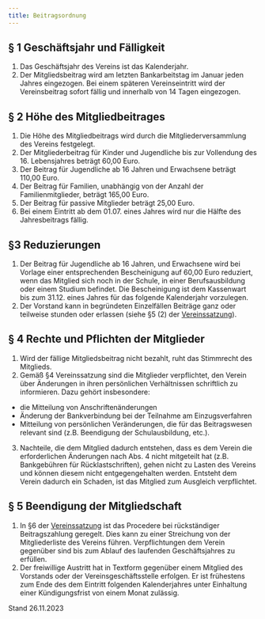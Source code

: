 ```yaml
---
title: Beitragsordnung
---
```


## § 1 Geschäftsjahr und Fälligkeit

1. Das Geschäftsjahr des Vereins ist das Kalenderjahr.
2. Der Mitgliedsbeitrag wird am letzten Bankarbeitstag im Januar jeden Jahres eingezogen. Bei einem späteren Vereinseintritt wird der Vereinsbeitrag sofort fällig und innerhalb von 14 Tagen eingezogen.

## § 2 Höhe des Mitgliedbeitrages

1. Die Höhe des Mitgliedbeitrags wird durch die Mitgliederversammlung des Vereins festgelegt.
2. Der Mitgliederbeitrag für Kinder und Jugendliche bis zur Vollendung des 16. Lebensjahres beträgt 60,00 Euro.
3. Der Beitrag für Jugendliche ab 16 Jahren und Erwachsene beträgt 110,00 Euro.
4. Der Beitrag für Familien, unabhängig von der Anzahl der Familienmitglieder, beträgt 165,00 Euro.
5. Der Beitrag für passive Mitglieder beträgt 25,00 Euro.
6. Bei einem Eintritt ab dem 01.07. eines Jahres wird nur die Hälfte des Jahresbeitrags fällig.

## §3 Reduzierungen

1. Der Beitrag für Jugendliche ab 16 Jahren, und Erwachsene wird bei Vorlage einer entsprechenden Bescheinigung auf 60,00 Euro reduziert, wenn das Mitglied sich noch in der Schule, in einer Berufsausbildung oder einem Studium befindet. Die Bescheinigung ist dem Kassenwart bis zum 31.12. eines Jahres für das folgende Kalenderjahr vorzulegen.
2. Der Vorstand kann in begründeten Einzelfällen Beiträge ganz oder teilweise stunden oder erlassen (siehe §5 (2) der <a href="/satzung">Vereinssatzung</a>).

## § 4 Rechte und Pflichten der Mitglieder

1. Wird der fällige Mitgliedsbeitrag nicht bezahlt, ruht das Stimmrecht des Mitglieds.
2. Gemäß §4 Vereinssatzung sind die Mitglieder verpflichtet, den Verein über Änderungen in ihren persönlichen Verhältnissen schriftlich zu informieren. Dazu gehört insbesondere:

- die Mitteilung von Anschriftenänderungen
- Änderung der Bankverbindung bei der Teilnahme am Einzugsverfahren
- Mitteilung von persönlichen Veränderungen, die für das Beitragswesen relevant sind (z.B. Beendigung der Schulausbildung, etc.).

3. Nachteile, die dem Mitglied dadurch entstehen, dass es dem Verein die erforderlichen Änderungen nach Abs. 4 nicht mitgeteilt hat (z.B. Bankgebühren für Rücklastschriften), gehen nicht zu Lasten des Vereins und können diesem nicht entgegengehalten werden. Entsteht dem Verein dadurch ein Schaden, ist das Mitglied zum Ausgleich verpflichtet.

## § 5 Beendigung der Mitgliedschaft

1. In §6 der <a href="/satzung/">Vereinssatzung</a> ist das Procedere bei rückständiger Beitragszahlung geregelt. Dies kann zu einer Streichung von der Mitgliederliste des Vereins führen. Verpflichtungen dem Verein gegenüber sind bis zum Ablauf des laufenden Geschäftsjahres zu erfüllen.
2. Der freiwillige Austritt hat in Textform gegenüber einem Mitglied des Vorstands oder der Vereinsgeschäftsstelle erfolgen. Er ist frühestens zum Ende des dem Eintritt folgenden Kalenderjahres unter Einhaltung einer Kündigungsfrist von einem Monat zulässig.

<p className="text-right my-xl italic">Stand 26.11.2023</p>
